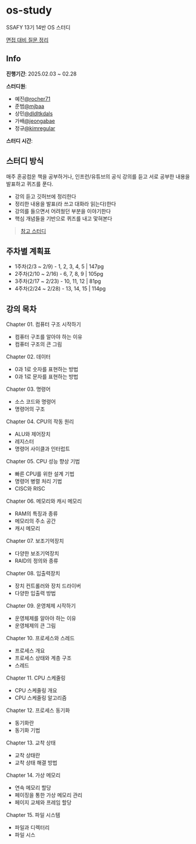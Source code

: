 # os-study
SSAFY 13기 14반 OS 스터디

[면접 대비 질문 정리](https://docs.google.com/document/d/1mh9lFMP0VbSISb6kl-9wk4Ocgs6rhl5SRHo5FbkyMvQ/edit?usp=sharing)


## Info

**진행기간**: 2025.02.03 ~ 02.28



**스터디원**: 

+ 예진[@rocher71](https://github.com/rocher71)
+ 준범[@mjbaa](https://github.com/mjbaa)
+ 상민[@dldltkdals](https://github.com/dldltkdals)
+ 가배[@jeongabae](https://github.com/jeongabae)
+ 정규[@kimregular](https://github.com/kimregular)

**스터디 시간**: 





## 스터디 방식

매주 혼공컴운 책을 공부하거나, 인프런/유튜브의 공식 강의를 듣고 서로 공부한 내용을 발표하고 퀴즈를 푼다.

+ 강의 듣고 깃허브에 정리한다
+ 정리한 내용을 발표(라 쓰고 대화라 읽는다)한다
+ 강의를 들으면서 어려웠던 부분을 이야기한다
+ 핵심 개념들을 기반으로 퀴즈를 내고 맟혀본다



> [참고 스터디](https://github.com/superyodi/os-study)




## 주차별 계획표
- 1주차(2/3 ~ 2/9) - 1, 2, 3, 4, 5 |  147pg
- 2주차(2/10 ~ 2/16) - 6, 7, 8, 9 |  105pg
- 3주차(2/17 ~ 2/23) - 10, 11, 12 |  81pg
- 4주차(2/24 ~ 2/28) - 13, 14, 15 |  114pg



## 강의 목차
Chapter 01. 컴퓨터 구조 시작하기
   - 컴퓨터 구조를 알아야 하는 이유
   - 컴퓨터 구조의 큰 그림

Chapter 02. 데이터
- 0과 1로 숫자를 표현하는 방법
- 0과 1로 문자를 표현하는 방법
  
Chapter 03. 명령어
- 소스 코드와 명령어
- 명령어의 구조
  
Chapter 04. CPU의 작동 원리
- ALU와 제어장치
- 레지스터
- 명령어 사이클과 인터럽트
  
Chapter 05. CPU 성능 향상 기법
- 빠른 CPU를 위한 설계 기법
- 명령어 병렬 처리 기법
- CISC와 RISC

Chapter 06. 메모리와 캐시 메모리
- RAM의 특징과 종류
- 메모리의 주소 공간
- 캐시 메모리

Chapter 07. 보조기억장치
- 다양한 보조기억장치
- RAID의 정의와 종류

Chapter 08. 입출력장치
- 장치 컨트롤러와 장치 드라이버
- 다양한 입출력 방법

Chapter 09. 운영체제 시작하기
- 운영체제를 알아야 하는 이유
- 운영체제의 큰 그림

Chapter 10. 프로세스와 스레드
- 프로세스 개요
- 프로세스 상태와 계층 구조
- 스레드

Chapter 11. CPU 스케줄링
- CPU 스케줄링 개요
- CPU 스케줄링 알고리즘

Chapter 12. 프로세스 동기화
- 동기화란
- 동기화 기법

Chapter 13. 교착 상태
- 교착 상태란
- 교착 상태 해결 방법

Chapter 14. 가상 메모리
- 연속 메모리 할당
- 페이징을 통한 가상 메모리 관리
- 페이지 교체와 프레임 할당

Chapter 15. 파일 시스템
- 파일과 디렉터리
- 파일 시스

